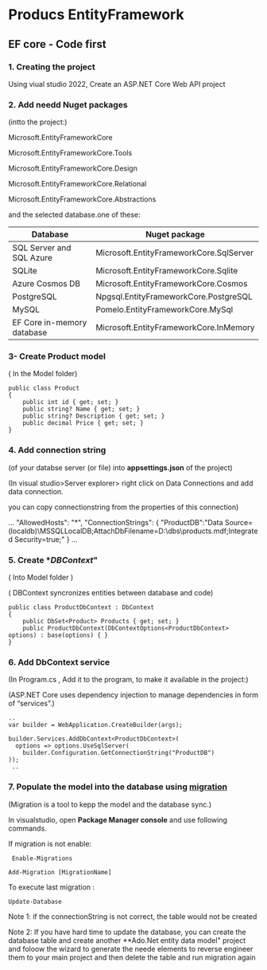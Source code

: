 # Producs EntityFramework
## EF core - Code first
### 1. Creating the project 
Using viual studio 2022, Create an ASP.NET Core Web API project

### 2. Add needd Nuget packages

(intto the project:)

Microsoft.EntityFrameworkCore

Microsoft.EntityFrameworkCore.Tools

Microsoft.EntityFrameworkCore.Design

Microsoft.EntityFrameworkCore.Relational

Microsoft.EntityFrameworkCore.Abstractions 

and the selected database.one of these:

| Database  | Nuget package |
| ------------- | ------------- |
|SQL Server and SQL Azure |	Microsoft.EntityFrameworkCore.SqlServer |
|SQLite |	Microsoft.EntityFrameworkCore.Sqlite|
|Azure Cosmos DB|	Microsoft.EntityFrameworkCore.Cosmos|
|PostgreSQL|	Npgsql.EntityFrameworkCore.PostgreSQL|
|MySQL|	Pomelo.EntityFrameworkCore.MySql|
|EF Core in-memory database|	Microsoft.EntityFrameworkCore.InMemory|

### 3- Create Product **model**

( In the Model folder)
```
public class Product
{
    public int id { get; set; }
    public string? Name { get; set; }
    public string? Description { get; set; }
    public decimal Price { get; set; }
}
```
### 4. Add **connection string** 

(of your databse server (or file) into  **appsettings.json** of the project)

(In visual studio>Server explorer> right click on Data Connections and add data connection.

 you can copy connectionstring from the properties of this connection)

...
  "AllowedHosts": "*",
  "ConnectionStrings": {
    "ProductDB":"Data Source=(localdb)\\MSSQLLocalDB;AttachDbFilename=D:\\dbs\\products.mdf;Integrated Security=true;"
  }
...

### 5. Create **DBContext*"
( Into Model folder )

 ( DBContext syncronizes entities between database and code)
```
public class ProductDbContext : DbContext
{
    public DbSet<Product> Products { get; set; }
    public ProductDbContext(DbContextOptions<ProductDbContext> options) : base(options) { }
}
```

### 6. Add DbContext **service** 

(In Program.cs , Add it to the program, to make it available in the project:)

(ASP.NET Core uses dependency injection to manage dependencies  in form of “services”.)
```
..
var builder = WebApplication.CreateBuilder(args);

builder.Services.AddDbContext<ProductDbContext>(
  options => options.UseSqlServer(
    builder.Configuration.GetConnectionString("ProductDB")
));
 ..
```
### 7. Populate the model into the database using  [**migration**](https://www.learnentityframeworkcore.com/migrations#:~:text=To%20use%20migrations%20in%20EF,made%20to%20your%20database%20schema.)
  
(Migration is a tool to kepp the model and the database sync.)

In visualstudio, open **Package Manager console** and use following commands.

If migration is not enable:

``` Enable-Migrations```

```Add-Migration [MigrationName]```

To execute last migration :

```Update-Database```

Note 1: if the connectionString is not correct, the table would not be created 

Note 2: If you have hard time to update the database, you can create the database table and create another   **Ado.Net entity data model" project and foloow the  wizard  to generate the neede elements to reverse engineer them to your main project and then delete the table and run migration again
